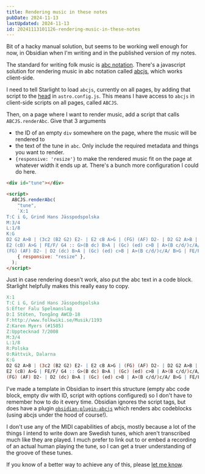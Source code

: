 ```yaml
---
title: Rendering music in these notes
pubDate: 2024-11-13
lastUpdated: 2024-11-13
id: 20241113101126-rendering-music-in-these-notes
---
```


Bit of a hacky manual solution, but seems to be working well enough for now, in Obsidian when I'm writing and in the published version of my notes.

The standard for writing folk music is [abc notation](https://abcnotation.com/wiki/abc:standard:v2.1). There's a javascript solution for rendering music in abc notation called [abcjs](https://paulrosen.github.io/abcjs/), which works client-side.

I need to tell Starlight to load `abcjs`, currently on all pages, by adding that script to the [head](https://starlight.astro.build/reference/configuration/#head) in `astro.config.js`. This means I have access to `abcjs` in client-side scripts on all pages, called `ABCJS`.

Then, on a page where I want to render music, add a script that calls `ABCJS.renderAbc`. Give that 3 arguments

- the ID of an empty `div` somewhere on the page, where the music will be rendered to
- the text of the tune in `abc`. Only include the required metadata and things you want to render.
- `{responsive: 'resize'}` to make the rendered music fit on the page at whatever width it ends up at. There's a bunch more configuration I could do here.

```html
<div id="tune"></div>

<script>
  ABCJS.renderAbc(
    "tune",
    `X:1
T:C i G, Grind Hans Jässpodspolska
M:3/4
L:1/8
K:G
D2 G2 A>B | (3c2 (B2 G2) E2- | E2 cB A>G | (FG) (AF) D2- | D2 G2 A>B | (3c2 (B2 G2) E2- |
E2 (cB) A>G | FE/F/ G4 :: G>(B dc) B>A | (Gc) (ed) c>B | A>(B c/d/)c/A/ B>G |
(FG) (AF) D2- | D2 (dc) B>A | (Gc) (ed) c>B | A>(B c/d/)c/A/ B>G | FE/F/ G4 :|`,
    { responsive: "resize" },
  );
</script>
```

Just in case rendering doesn't work, also put the abc text in a code block. Starlight helpfully makes this really easy to copy.

```abc
X:1
T:C i G, Grind Hans Jässpodspolska
S:Efter Falu Spelmanslag
D:I Stöten, Tongång AWCD-18
F:http://www.folkwiki.se/Musik/1193
Z:Karen Myers (#1585)
Z:Upptecknad 7/2008
M:3/4
L:1/8
R:Polska
O:Rättvik, Dalarna
K:G
D2 G2 A>B | (3c2 (B2 G2) E2- | E2 cB A>G | (FG) (AF) D2- | D2 G2 A>B | (3c2 (B2 G2) E2- |
E2 (cB) A>G | FE/F/ G4 :: G>(B dc) B>A | (Gc) (ed) c>B | A>(B c/d/)c/A/ B>G |
(FG) (AF) D2- | D2 (dc) B>A | (Gc) (ed) c>B | A>(B c/d/)c/A/ B>G | FE/F/ G4 :|
```

I've made a template in Obsidian to insert this structure (empty abc code block, empty div with ID, script with options configured) so I don't have to remember how to do it every time. Obsidian ignores the script tags, but does have a plugin [`obsidian-plugin-abcjs`](https://github.com/abcjs-music/obsidian-plugin-abcjs) which renders abc codeblocks (using abcjs under the hood of course!).

I don't use any of the MIDI capabilities of abcjs, mostly because a lot of the things I intend to write down are Swedish tunes, which aren't transcribed much like they are played. I much prefer to link out to or embed a recording of an actual human playing the tune, so I can get a truer understanding of the groove of these tunes.

If you know of a better way to achieve any of this, please [let me know](mailto:hi@caro.fyi).
